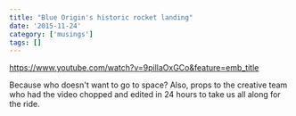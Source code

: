 ```yaml
---
title: "Blue Origin's historic rocket landing"
date: '2015-11-24'
category: ['musings']
tags: []
---
```


https://www.youtube.com/watch?v=9pillaOxGCo&feature=emb_title

Because who doesn't want to go to space? Also, props to the creative team who had the video chopped and edited in 24 hours to take us all along for the ride.
